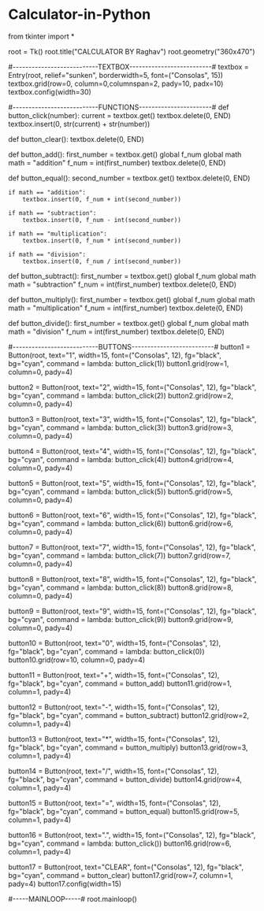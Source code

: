 # Calculator-in-Python

from tkinter import *

root = Tk()
root.title("CALCULATOR BY Raghav")
root.geometry("360x470")

#---------------------------TEXTBOX--------------------------#
textbox = Entry(root, relief="sunken", borderwidth=5, font=("Consolas", 15))
textbox.grid(row=0, column=0,columnspan=2, pady=10, padx=10)
textbox.config(width=30)


#---------------------------FUNCTIONS-----------------------#
def button_click(number):
	current = textbox.get()
	textbox.delete(0, END)
	textbox.insert(0, str(current) + str(number))

def button_clear():
	textbox.delete(0, END)

def button_add():
	first_number = textbox.get()
	global f_num
	global math
	math = "addition"
	f_num = int(first_number)
	textbox.delete(0, END)

def button_equal():
	second_number = textbox.get()
	textbox.delete(0, END)

	if math == "addition":
		textbox.insert(0, f_num + int(second_number))

	if math == "subtraction":
		textbox.insert(0, f_num - int(second_number))

	if math == "multiplication":
		textbox.insert(0, f_num * int(second_number))

	if math == "division":
		textbox.insert(0, f_num / int(second_number))

def button_subtract():
	first_number = textbox.get()
	global f_num
	global math
	math = "subtraction"
	f_num = int(first_number)
	textbox.delete(0, END)

def button_multiply():
    first_number = textbox.get()
    global f_num
    global math
    math = "multiplication"
    f_num = int(first_number)
    textbox.delete(0, END)

def button_divide():
	first_number = textbox.get()
	global f_num
	global math
	math = "division"
	f_num = int(first_number)
	textbox.delete(0, END)


#---------------------------BUTTONS--------------------------#
button1 = Button(root, text="1", width=15, font=("Consolas", 12), fg="black", bg="cyan",
	command = lambda: button_click(1))
button1.grid(row=1, column=0, pady=4)


button2 = Button(root, text="2", width=15, font=("Consolas", 12), fg="black", bg="cyan",
	command = lambda: button_click(2))
button2.grid(row=2, column=0, pady=4)

button3 = Button(root, text="3", width=15, font=("Consolas", 12), fg="black", bg="cyan",
	command = lambda: button_click(3))
button3.grid(row=3, column=0, pady=4)

button4 = Button(root, text="4", width=15, font=("Consolas", 12), fg="black", bg="cyan",
	command = lambda: button_click(4))
button4.grid(row=4, column=0, pady=4)

button5 = Button(root, text="5", width=15, font=("Consolas", 12), fg="black", bg="cyan",
	command = lambda: button_click(5))
button5.grid(row=5, column=0, pady=4)

button6 = Button(root, text="6", width=15, font=("Consolas", 12), fg="black", bg="cyan",
	command = lambda: button_click(6))
button6.grid(row=6, column=0, pady=4)

button7 = Button(root, text="7", width=15, font=("Consolas", 12), fg="black", bg="cyan",
	command = lambda: button_click(7))
button7.grid(row=7, column=0, pady=4)

button8 = Button(root, text="8", width=15, font=("Consolas", 12), fg="black", bg="cyan",
	command = lambda: button_click(8))
button8.grid(row=8, column=0, pady=4)

button9 = Button(root, text="9", width=15, font=("Consolas", 12), fg="black", bg="cyan",
	command = lambda: button_click(9))
button9.grid(row=9, column=0, pady=4)

button10 = Button(root, text="0", width=15, font=("Consolas", 12), fg="black", bg="cyan",
	command = lambda: button_click(0))
button10.grid(row=10, column=0, pady=4)

button11 = Button(root, text="+", width=15, font=("Consolas", 12), fg="black", bg="cyan",
	command = button_add)
button11.grid(row=1, column=1, pady=4)

button12 = Button(root, text="-", width=15, font=("Consolas", 12), fg="black", bg="cyan",
	command = button_subtract)
button12.grid(row=2, column=1, pady=4)

button13 = Button(root, text="*", width=15, font=("Consolas", 12), fg="black", bg="cyan",
	command = button_multiply)
button13.grid(row=3, column=1, pady=4)

button14 = Button(root, text="/", width=15, font=("Consolas", 12), fg="black", bg="cyan",
	command = button_divide)
button14.grid(row=4, column=1, pady=4)

button15 = Button(root, text="=", width=15, font=("Consolas", 12), fg="black", bg="cyan",
	command = button_equal)
button15.grid(row=5, column=1, pady=4)

button16 = Button(root, text=".", width=15, font=("Consolas", 12), fg="black", bg="cyan",
	command = lambda: button_click())
button16.grid(row=6, column=1, pady=4)

button17 = Button(root, text="CLEAR", font=("Consolas", 12), fg="black", bg="cyan",
	command = button_clear)
button17.grid(row=7, column=1, pady=4)
button17.config(width=15)



#-----MAINLOOP-----#
root.mainloop()
